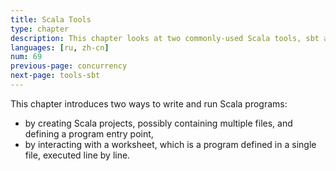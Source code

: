 ```yaml
---
title: Scala Tools
type: chapter
description: This chapter looks at two commonly-used Scala tools, sbt and ScalaTest.
languages: [ru, zh-cn]
num: 69
previous-page: concurrency
next-page: tools-sbt
---
```


This chapter introduces two ways to write and run Scala programs:

- by creating Scala projects, possibly containing multiple files, and defining a program entry point,
- by interacting with a worksheet, which is a program defined in a single file, executed line by line.
